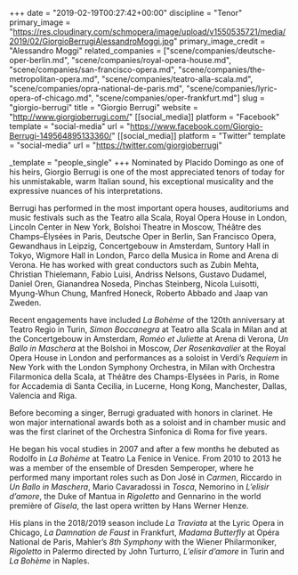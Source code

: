 +++
date = "2019-02-19T00:27:42+00:00"
discipline = "Tenor"
primary_image = "https://res.cloudinary.com/schmopera/image/upload/v1550535721/media/2019/02/GiorgioBerrugiAlessandroMoggi.jpg"
primary_image_credit = "Alessandro Moggi"
related_companies = ["scene/companies/deutsche-oper-berlin.md", "scene/companies/royal-opera-house.md", "scene/companies/san-francisco-opera.md", "scene/companies/the-metropolitan-opera.md", "scene/companies/teatro-alla-scala.md", "scene/companies/opra-national-de-paris.md", "scene/companies/lyric-opera-of-chicago.md", "scene/companies/oper-frankfurt.md"]
slug = "giorgio-berrugi"
title = "Giorgio Berrugi"
website = "http://www.giorgioberrugi.com/"
[[social_media]]
platform = "Facebook"
template = "social-media"
url = "https://www.facebook.com/Giorgio-Berrugi-149564895133360/"
[[social_media]]
platform = "Twitter"
template = "social-media"
url = "https://twitter.com/giorgioberrugi"

_template = "people_single"
+++
Nominated by Placido Domingo as one of his heirs, Giorgio Berrugi is one of the most appreciated tenors of today for his unmistakable, warm Italian sound, his exceptional musicality and the expressive nuances of his interpretations.

Berrugi has performed in the most important opera houses, auditoriums and music festivals such as the Teatro alla Scala, Royal Opera House in London, Lincoln Center in New York, Bolshoi Theatre in Moscow, Théâtre des Champs–Élysées in Paris, Deutsche Oper in Berlin, San Francisco Opera, Gewandhaus in Leipzig, Concertgebouw in Amsterdam, Suntory Hall in Tokyo, Wigmore Hall in London, Parco della Musica in Rome and Arena di Verona. He has worked with great conductors such as Zubin Mehta, Christian Thielemann, Fabio Luisi, Andriss Nelsons, Gustavo Dudamel, Daniel Oren, Gianandrea Noseda, Pinchas Steinberg, Nicola Luisotti, Myung-Whun Chung, Manfred Honeck, Roberto Abbado and Jaap van Zweden.

Recent engagements have included _La Bohème_ of the 120th anniversary at Teatro Regio in Turin, _Simon Boccanegra_ at Teatro alla Scala in Milan and at the Concertgebouw in Amsterdam, _Roméo et Juliette_ at Arena di Verona, _Un Ballo in Maschera_ at the Bolshoi in Moscow, _Der Rosenkavalier_ at the Royal Opera House in London and performances as a soloist in Verdi’s _Requiem_ in New York with the London Symphony Orchestra, in Milan with Orchestra Filarmonica della Scala, at Théâtre des Champs-Elysées in Paris, in Rome for Accademia di Santa Cecilia, in Lucerne, Hong Kong, Manchester, Dallas, Valencia and Riga.

Before becoming a singer, Berrugi graduated with honors in clarinet. He won major international awards both as a soloist and in chamber music and was the first clarinet of the Orchestra Sinfonica di Roma for five years.

He began his vocal studies in 2007 and after a few months he debuted as Rodolfo in _La Bohème_ at Teatro La Fenice in Venice. From 2010 to 2013 he was a member of the ensemble of Dresden Semperoper, where he performed many important roles such as Don José in _Carmen_, Riccardo in _Un Ballo in Maschera_, Mario Cavaradossi in _Tosca_, Nemorino in _L’elisir d’amore_, the Duke of Mantua in _Rigoletto_ and Gennarino in the world première of _Gisela_, the last opera written by Hans Werner Henze.

His plans in the 2018/2019 season include _La Traviata_ at the Lyric Opera in Chicago, _La Damnation de Faust_ in Frankfurt, _Madama Butterfly_ at Opéra National de Paris, Mahler’s _8th Symphony_ with the Wiener Philarmoniker, _Rigoletto_ in Palermo directed by John Turturro, _L’elisir d’amore_ in Turin and _La Bohème_ in Naples.